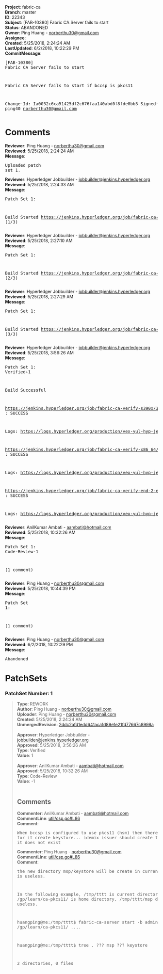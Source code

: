 <strong>Project</strong>: fabric-ca<br><strong>Branch</strong>: master<br><strong>ID</strong>: 22343<br><strong>Subject</strong>: [FAB-10380] Fabric CA Server fails to start<br><strong>Status</strong>: ABANDONED<br><strong>Owner</strong>: Ping Huang - norberthu30@gmail.com<br><strong>Assignee</strong>:<br><strong>Created</strong>: 5/25/2018, 2:24:24 AM<br><strong>LastUpdated</strong>: 6/2/2018, 10:22:29 PM<br><strong>CommitMessage</strong>:<br><pre>[FAB-10380] Fabric CA Server fails to start

Fabric CA Server fails to start if bccsp is pkcs11

Change-Id: Ia0032c6ca51425df2c676faa140abd0f8fde0bb3
Signed-off-by: ping40 <norberthu30@gmail.com>
</pre><h1>Comments</h1><strong>Reviewer</strong>: Ping Huang - norberthu30@gmail.com<br><strong>Reviewed</strong>: 5/25/2018, 2:24:24 AM<br><strong>Message</strong>: <pre>Uploaded patch set 1.</pre><strong>Reviewer</strong>: Hyperledger Jobbuilder - jobbuilder@jenkins.hyperledger.org<br><strong>Reviewed</strong>: 5/25/2018, 2:24:33 AM<br><strong>Message</strong>: <pre>Patch Set 1:

Build Started https://jenkins.hyperledger.org/job/fabric-ca-verify-s390x/3164/ (1/3)</pre><strong>Reviewer</strong>: Hyperledger Jobbuilder - jobbuilder@jenkins.hyperledger.org<br><strong>Reviewed</strong>: 5/25/2018, 2:27:10 AM<br><strong>Message</strong>: <pre>Patch Set 1:

Build Started https://jenkins.hyperledger.org/job/fabric-ca-verify-x86_64/3084/ (2/3)</pre><strong>Reviewer</strong>: Hyperledger Jobbuilder - jobbuilder@jenkins.hyperledger.org<br><strong>Reviewed</strong>: 5/25/2018, 2:27:29 AM<br><strong>Message</strong>: <pre>Patch Set 1:

Build Started https://jenkins.hyperledger.org/job/fabric-ca-verify-end-2-end-x86_64/449/ (3/3)</pre><strong>Reviewer</strong>: Hyperledger Jobbuilder - jobbuilder@jenkins.hyperledger.org<br><strong>Reviewed</strong>: 5/25/2018, 3:56:26 AM<br><strong>Message</strong>: <pre>Patch Set 1: Verified+1

Build Successful 

https://jenkins.hyperledger.org/job/fabric-ca-verify-s390x/3164/ : SUCCESS

Logs: https://logs.hyperledger.org/production/vex-yul-hyp-jenkins-3/fabric-ca-verify-s390x/3164

https://jenkins.hyperledger.org/job/fabric-ca-verify-x86_64/3084/ : SUCCESS

Logs: https://logs.hyperledger.org/production/vex-yul-hyp-jenkins-3/fabric-ca-verify-x86_64/3084

https://jenkins.hyperledger.org/job/fabric-ca-verify-end-2-end-x86_64/449/ : SUCCESS

Logs: https://logs.hyperledger.org/production/vex-yul-hyp-jenkins-3/fabric-ca-verify-end-2-end-x86_64/449</pre><strong>Reviewer</strong>: AnilKumar Ambati - aambati@hotmail.com<br><strong>Reviewed</strong>: 5/25/2018, 10:32:26 AM<br><strong>Message</strong>: <pre>Patch Set 1: Code-Review-1

(1 comment)</pre><strong>Reviewer</strong>: Ping Huang - norberthu30@gmail.com<br><strong>Reviewed</strong>: 5/25/2018, 10:44:39 PM<br><strong>Message</strong>: <pre>Patch Set 1:

(1 comment)</pre><strong>Reviewer</strong>: Ping Huang - norberthu30@gmail.com<br><strong>Reviewed</strong>: 6/2/2018, 10:22:29 PM<br><strong>Message</strong>: <pre>Abandoned</pre><h1>PatchSets</h1><h3>PatchSet Number: 1</h3><blockquote><strong>Type</strong>: REWORK<br><strong>Author</strong>: Ping Huang - norberthu30@gmail.com<br><strong>Uploader</strong>: Ping Huang - norberthu30@gmail.com<br><strong>Created</strong>: 5/25/2018, 2:24:24 AM<br><strong>UnmergedRevision</strong>: [2ddc2afd1edd641aca1d89e1e21fd77667c8998a](https://github.com/hyperledger-gerrit-archive/fabric-ca/commit/2ddc2afd1edd641aca1d89e1e21fd77667c8998a)<br><br><strong>Approver</strong>: Hyperledger Jobbuilder - jobbuilder@jenkins.hyperledger.org<br><strong>Approved</strong>: 5/25/2018, 3:56:26 AM<br><strong>Type</strong>: Verified<br><strong>Value</strong>: 1<br><br><strong>Approver</strong>: AnilKumar Ambati - aambati@hotmail.com<br><strong>Approved</strong>: 5/25/2018, 10:32:26 AM<br><strong>Type</strong>: Code-Review<br><strong>Value</strong>: -1<br><br><h2>Comments</h2><strong>Commenter</strong>: AnilKumar Ambati - aambati@hotmail.com<br><strong>CommentLine</strong>: [util/csp.go#L86](https://github.com/hyperledger-gerrit-archive/fabric-ca/blob/2ddc2afd1edd641aca1d89e1e21fd77667c8998a/util/csp.go#L86)<br><strong>Comment</strong>: <pre>When bccsp is configured to use pkcs11 (hsm) then there is no need for it create keystore... idemix issuer should create the directory if it does not exist</pre><strong>Commenter</strong>: Ping Huang - norberthu30@gmail.com<br><strong>CommentLine</strong>: [util/csp.go#L86](https://github.com/hyperledger-gerrit-archive/fabric-ca/blob/2ddc2afd1edd641aca1d89e1e21fd77667c8998a/util/csp.go#L86)<br><strong>Comment</strong>: <pre>the new directory msp/keystore will be create in current directory is useless.

In the following example, 
/tmp/tttt is current directory.
/gp/learn/ca-pkcs11/ is home directory.
/tmp/tttt/msp directory is useless.

huangping@me:/tmp/tttt$ fabric-ca-server start -b admin:adminpw  -H /gp/learn/ca-pkcs11/
....

huangping@me:/tmp/tttt$ tree 
.
??? msp
    ??? keystore

2 directories, 0 files</pre></blockquote>